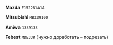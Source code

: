 __Mazda__ `F152281A1A`

__Mitsubishi__ `MB339100`

__Amiwa__ `1339133`

__Febest__ `MDE33R` (нужно доработать – подрезать)